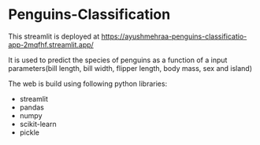 # Penguins-Classification

This streamlit is deployed at https://ayushmehraa-penguins-classificatio-app-2mqfhf.streamlit.app/

It is used to predict the species of penguins as a function of a input parameters(bill length, bill width, flipper length, body mass, sex and island)

The web is build using following python libraries:

* streamlit
* pandas
* numpy
* scikit-learn
* pickle
